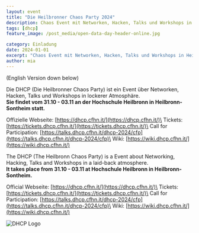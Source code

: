 ```yaml
---
layout: event
title: "Die Heilbronner Chaos Party 2024"
description: Chaos Event mit Networken, Hacken, Talks und Workshops in Heilbronn vom 31.10 - 03.11.2024
tags: [dhcp]
feature_image: /post_media/open-data-day-header-online.jpg

category: Einladung
date: 2024-01-01
excerpt: "Chaos Event mit Networken, Hacken, Talks und Workshops in Heilbronn vom 31.10 - 03.11.2024"
author: mia
---
```

(English Version down below)

Die DHCP (Die Heilbronner Chaos Party) ist ein Event über Networken, Hacken, Talks und Workshops in lockerer Atmosphäre.\
**Sie findet vom 31.10 - 03.11 an der Hochschule Heilbronn in Heilbronn-Sontheim statt.**

Offizielle Webseite: [https://dhcp.cfhn.it/](https://dhcp.cfhn.it/)\
Tickets: [https://tickets.dhcp.cfhn.it/](https://tickets.dhcp.cfhn.it/)\
Call for Participation: [https://talks.dhcp.cfhn.it/dhcp-2024/cfp](https://talks.dhcp.cfhn.it/dhcp-2024/cfp)\
Wiki: [https://wiki.dhcp.cfhn.it/](https://wiki.dhcp.cfhn.it/)


The DHCP (The Heilbronn Chaos Party) is a Event about Networking, Hacking, Talks and Workshops in a laid-back atmosphere.\
**It takes place from 31.10 - 03.11 at Hochschule Heilbronn in Heilbronn-Sontheim.**

Official Webseite: [https://dhcp.cfhn.it/](https://dhcp.cfhn.it/)\
Tickets: [https://tickets.dhcp.cfhn.it/](https://tickets.dhcp.cfhn.it/)\
Call for Participation: [https://talks.dhcp.cfhn.it/dhcp-2024/cfp](https://talks.dhcp.cfhn.it/dhcp-2024/cfp)\
Wiki: [https://wiki.dhcp.cfhn.it/](https://wiki.dhcp.cfhn.it/)

![DHCP Logo](/post_media/dhcplogo_complex2.png "DHCP 2024 Logo Design")

